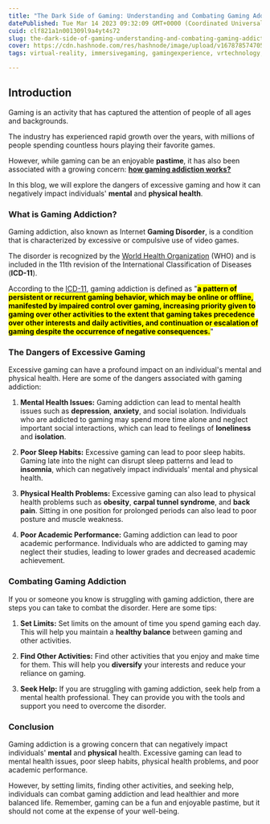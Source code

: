 ```yaml
---
title: "The Dark Side of Gaming: Understanding and Combating Gaming Addiction"
datePublished: Tue Mar 14 2023 09:32:09 GMT+0000 (Coordinated Universal Time)
cuid: clf821a1n001309l9a4yt4s72
slug: the-dark-side-of-gaming-understanding-and-combating-gaming-addiction
cover: https://cdn.hashnode.com/res/hashnode/image/upload/v1678785747054/919560dd-0274-4f42-8267-dcd69459e152.jpeg
tags: virtual-reality, immersivegaming, gamingexperience, vrtechnology, gamingin3d

---
```


## Introduction

Gaming is an activity that has captured the attention of people of all ages and backgrounds.

The industry has experienced rapid growth over the years, with millions of people spending countless hours playing their favorite games.

However, while gaming can be an enjoyable **pastime**, it has also been associated with a growing concern: [**how gaming addiction works?**](https://wetechies.hashnode.dev/how-video-game-addiction-works-causes-symptoms-and-treatments)

In this blog, we will explore the dangers of excessive gaming and how it can negatively impact individuals' **mental** and **physical health**.

### What is Gaming Addiction?

Gaming addiction, also known as Internet **Gaming Disorder**, is a condition that is characterized by excessive or compulsive use of video games.

The disorder is recognized by the [World Health Organization](https://www.who.int/) (WHO) and is included in the 11th revision of the International Classification of Diseases (**ICD-11**).

According to the [ICD-11](https://icd.who.int/), gaming addiction is defined as "**<mark>a pattern of persistent or recurrent gaming behavior, which may be online or offline, manifested by impaired control over gaming, increasing priority given to gaming over other activities to the extent that gaming takes precedence over other interests and daily activities, and continuation or escalation of gaming despite the occurrence of negative consequences.</mark>**"

### The Dangers of Excessive Gaming

Excessive gaming can have a profound impact on an individual's mental and physical health. Here are some of the dangers associated with gaming addiction:

1. **Mental Health Issues:** Gaming addiction can lead to mental health issues such as **depression**, **anxiety**, and social isolation. Individuals who are addicted to gaming may spend more time alone and neglect important social interactions, which can lead to feelings of **loneliness** and **isolation**.
    
2. **Poor Sleep Habits:** Excessive gaming can lead to poor sleep habits. Gaming late into the night can disrupt sleep patterns and lead to **insomnia**, which can negatively impact individuals' mental and physical health.
    
3. **Physical Health Problems:** Excessive gaming can also lead to physical health problems such as **obesity**, **carpal tunnel syndrome**, and **back pain**. Sitting in one position for prolonged periods can also lead to poor posture and muscle weakness.
    
4. **Poor Academic Performance:** Gaming addiction can lead to poor academic performance. Individuals who are addicted to gaming may neglect their studies, leading to lower grades and decreased academic achievement.
    

### Combating Gaming Addiction

If you or someone you know is struggling with gaming addiction, there are steps you can take to combat the disorder. Here are some tips:

1. **Set Limits:** Set limits on the amount of time you spend gaming each day. This will help you maintain a **healthy balance** between gaming and other activities.
    
2. **Find Other Activities:** Find other activities that you enjoy and make time for them. This will help you **diversify** your interests and reduce your reliance on gaming.
    
3. **Seek Help:** If you are struggling with gaming addiction, seek help from a mental health professional. They can provide you with the tools and support you need to overcome the disorder.
    

### Conclusion

Gaming addiction is a growing concern that can negatively impact individuals' **mental** and **physical** health. Excessive gaming can lead to mental health issues, poor sleep habits, physical health problems, and poor academic performance.

However, by setting limits, finding other activities, and seeking help, individuals can combat gaming addiction and lead healthier and more balanced life. Remember, gaming can be a fun and enjoyable pastime, but it should not come at the expense of your well-being.